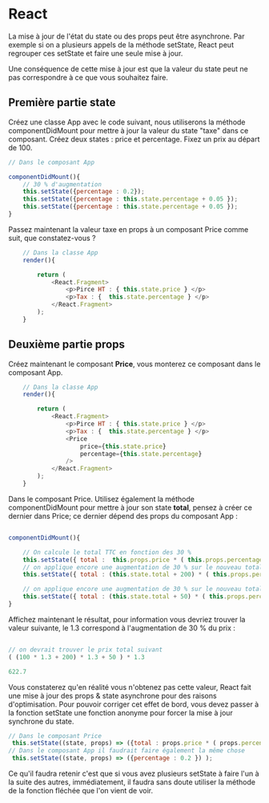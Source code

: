 # React

La mise à jour de l'état du state ou des props peut être asynchrone. Par exemple si on a plusieurs appels de la méthode setState, React peut regrouper ces setState et faire une seule mise à jour.

Une conséquence de cette mise à jour est que la valeur du state peut ne pas correspondre à ce que vous souhaitez faire.

## Première partie state

Créez une classe App avec le code suivant, nous utiliserons la méthode componentDidMount pour mettre à jour la valeur du state "taxe"  dans ce composant. Créez deux states : price et percentage. Fixez un prix au départ de 100.

```js
// Dans le composant App

componentDidMount(){
    // 30 % d'augmentation
    this.setState({percentage : 0.2});
    this.setState({percentage : this.state.percentage + 0.05 });
    this.setState({percentage : this.state.percentage + 0.05 });
}
```

Passez maintenant la valeur taxe en props à un composant Price comme suit, que constatez-vous ?

```js
    // Dans la classe App
    render(){

        return (
            <React.Fragment>
                <p>Pirce HT : { this.state.price } </p>
                <p>Tax : {  this.state.percentage } </p>
            </React.Fragment>
        );
    }

```

## Deuxième partie props

Créez maintenant le composant **Price**, vous monterez ce composant dans le composant App. 

```js
    // Dans la classe App
    render(){

        return (
            <React.Fragment>
                <p>Pirce HT : { this.state.price } </p>
                <p>Tax : {  this.state.percentage } </p>
                <Price 
                    price={this.state.price}
                    percentage={this.state.percentage}
                />
            </React.Fragment>
        );
    }
```

Dans le composant Price. Utilisez également la méthode componentDidMount pour mettre à jour son state **total**, pensez à créer ce dernier dans Price; ce dernier dépend des props du composant App :

```js

componentDidMount(){

    // On calcule le total TTC en fonction des 30 %
    this.setState({ total :  this.props.price * ( this.props.percentage + 1 )  });
    // on applique encore une augmentation de 30 % sur le nouveau total
    this.setState({ total : (this.state.total + 200) * ( this.props.percentage + 1 )  });

    // on applique encore une augmentation de 30 % sur le nouveau total
    this.setState({ total : (this.state.total + 50) * ( this.props.percentage + 1 )  });
}

```

Affichez maintenant le résultat, pour information vous devriez trouver la valeur suivante, le 1.3 correspond à l'augmentation de 30 % du prix :

```js

// on devrait trouver le prix total suivant
( (100 * 1.3 + 200) * 1.3 + 50 ) * 1.3

622.7

```

Vous constaterez qu'en réalité vous n'obtenez pas cette valeur, React fait une mise à jour des props & state asynchrone pour des raisons d'optimisation. Pour pouvoir corriger cet effet de bord, vous devez passer à la fonction setState une fonction anonyme pour forcer la mise à jour synchrone du state.

```js
// Dans le composant Price
 this.setState((state, props) => ({total : props.price * ( props.percentage + 1 ) }) );
// Dans le composant App il faudrait faire également la même chose
 this.setState((state, props) => ({percentage : 0.2 }) );

```

Ce qu'il faudra retenir c'est que si vous avez plusieurs setState à faire l'un à la suite des autres, immédiatement, il faudra sans doute utiliser la méthode de la fonction fléchée que l'on vient de voir.
